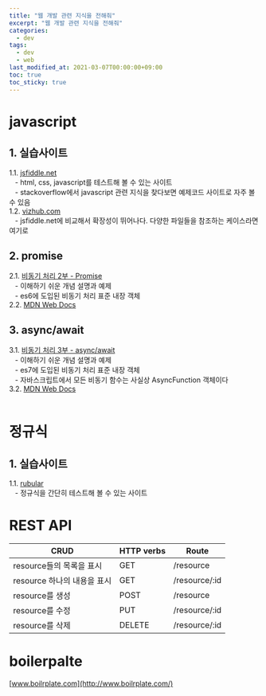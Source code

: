```yaml
---
title: "웹 개발 관련 지식을 전해줘"
excerpt: "웹 개발 관련 지식을 전해줘"
categories: 
  - dev
tags: 
  - dev
  - web
last_modified_at: 2021-03-07T00:00:00+09:00
toc: true
toc_sticky: true
---
```


# javascript
## 1. 실습사이트
1.1. [jsfiddle.net](https://jsfiddle.net/)  
&nbsp;&nbsp;&nbsp;- html, css, javascript를 테스트해 볼 수 있는 사이트  
&nbsp;&nbsp;&nbsp;- stackoverflow에서 javascript 관련 지식을 찾다보면 예제코드 사이트로 자주 볼 수 있음  
1.2. [vizhub.com](https://vizhub.com/)  
&nbsp;&nbsp;&nbsp;- jsfiddle.net에 비교해서 확장성이 뛰어나다. 다양한 파일들을 참조하는 케이스라면 여기로
## 2. promise
2.1. [비동기 처리 2부 - Promise](https://www.daleseo.com/js-async-promise/)  
&nbsp;&nbsp;&nbsp;- 이해하기 쉬운 개념 설명과 예제  
&nbsp;&nbsp;&nbsp;- es6에 도입된 비동기 처리 표준 내장 객체  
2.2. [MDN Web Docs](https://developer.mozilla.org/ko/docs/Web/JavaScript/Reference/Global_Objects/Promise)  
## 3. async/await
3.1. [비동기 처리 3부 - async/await](https://www.daleseo.com/js-async-async-await/)  
&nbsp;&nbsp;&nbsp;- 이해하기 쉬운 개념 설명과 예제  
&nbsp;&nbsp;&nbsp;- es7에 도입된 비동기 처리 표준 내장 객체  
&nbsp;&nbsp;&nbsp;- 자바스크립트에서 모든 비동기 함수는 사실상 AsyncFunction 객체이다  
3.2. [MDN Web Docs](https://developer.mozilla.org/ko/docs/Web/JavaScript/Reference/Global_Objects/AsyncFunction)  
<br>

# 정규식
## 1. 실습사이트
1.1. [rubular](https://rubular.com/)  
&nbsp;&nbsp;&nbsp;- 정규식을 간단히 테스트해 볼 수 있는 사이트

# REST API

| CRUD | HTTP verbs | Route |
| ----- | ----- | ----- |
| resource들의 목록을 표시 | GET | /resource |
| resource 하나의 내용을 표시 | GET | /resource/:id |
| resource를 생성 | POST | /resource |
| resource를 수정 | PUT | /resource/:id |
| resource를 삭제 | DELETE | /resource/:id |

# boilerpalte
[www.boilrplate.com](http://www.boilrplate.com/)
